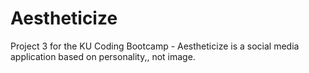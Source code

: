 # Aestheticize
Project 3 for the KU Coding Bootcamp - Aestheticize is a social media application based on personality,, not image.

